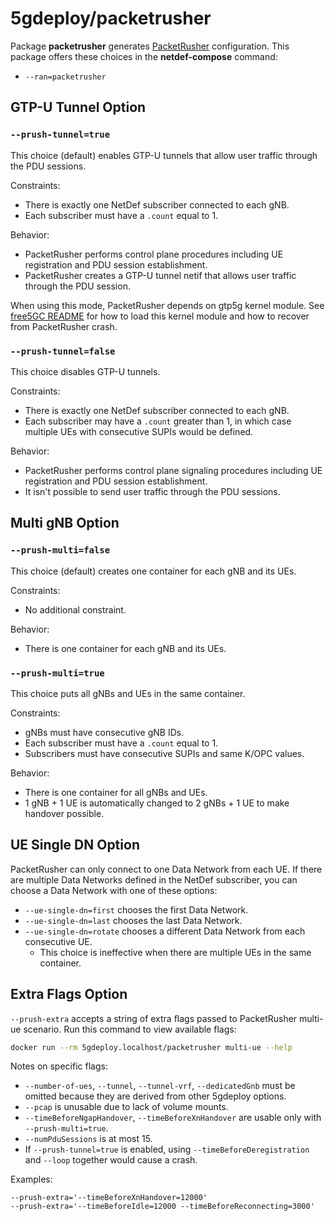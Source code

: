 # 5gdeploy/packetrusher

Package **packetrusher** generates [PacketRusher](https://github.com/HewlettPackard/PacketRusher) configuration.
This package offers these choices in the **netdef-compose** command:

* `--ran=packetrusher`

## GTP-U Tunnel Option

### `--prush-tunnel=true`

This choice (default) enables GTP-U tunnels that allow user traffic through the PDU sessions.

Constraints:

* There is exactly one NetDef subscriber connected to each gNB.
* Each subscriber must have a `.count` equal to 1.

Behavior:

* PacketRusher performs control plane procedures including UE registration and PDU session establishment.
* PacketRusher creates a GTP-U tunnel netif that allows user traffic through the PDU session.

When using this mode, PacketRusher depends on gtp5g kernel module.
See [free5GC README](../free5gc/README.md) for how to load this kernel module and how to recover from PacketRusher crash.

### `--prush-tunnel=false`

This choice disables GTP-U tunnels.

Constraints:

* There is exactly one NetDef subscriber connected to each gNB.
* Each subscriber may have a `.count` greater than 1, in which case multiple UEs with consecutive SUPIs would be defined.

Behavior:

* PacketRusher performs control plane signaling procedures including UE registration and PDU session establishment.
* It isn't possible to send user traffic through the PDU sessions.

## Multi gNB Option

### `--prush-multi=false`

This choice (default) creates one container for each gNB and its UEs.

Constraints:

* No additional constraint.

Behavior:

* There is one container for each gNB and its UEs.

### `--prush-multi=true`

This choice puts all gNBs and UEs in the same container.

Constraints:

* gNBs must have consecutive gNB IDs.
* Each subscriber must have a `.count` equal to 1.
* Subscribers must have consecutive SUPIs and same K/OPC values.

Behavior:

* There is one container for all gNBs and UEs.
* 1 gNB + 1 UE is automatically changed to 2 gNBs + 1 UE to make handover possible.

## UE Single DN Option

PacketRusher can only connect to one Data Network from each UE.
If there are multiple Data Networks defined in the NetDef subscriber, you can choose a Data Network with one of these options:

* `--ue-single-dn=first` chooses the first Data Network.
* `--ue-single-dn=last` chooses the last Data Network.
* `--ue-single-dn=rotate` chooses a different Data Network from each consecutive UE.
  * This choice is ineffective when there are multiple UEs in the same container.

## Extra Flags Option

`--prush-extra` accepts a string of extra flags passed to PacketRusher multi-ue scenario.
Run this command to view available flags:

```bash
docker run --rm 5gdeploy.localhost/packetrusher multi-ue --help
```

Notes on specific flags:

* `--number-of-ues`, `--tunnel`, `--tunnel-vrf`, `--dedicatedGnb` must be omitted because they are derived from other 5gdeploy options.
* `--pcap` is unusable due to lack of volume mounts.
* `--timeBeforeNgapHandover`, `--timeBeforeXnHandover` are usable only with `--prush-multi=true`.
* `--numPduSessions` is at most 15.
* If `--prush-tunnel=true` is enabled, using `--timeBeforeDeregistration` and `--loop` together would cause a crash.

Examples:

```text
--prush-extra='--timeBeforeXnHandover=12000'
--prush-extra='--timeBeforeIdle=12000 --timeBeforeReconnecting=3000'
```
